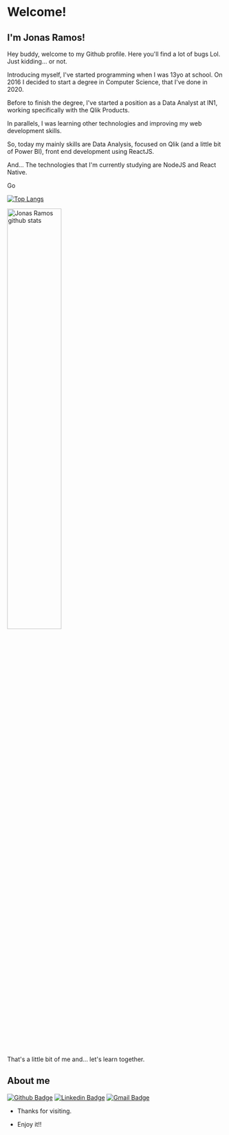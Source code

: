 
 
# Welcome!
 
## I'm Jonas Ramos!

Hey buddy, welcome to my Github profile. Here you'll find a lot of bugs Lol. Just kidding... or not.

Introducing myself, I've started programming when I was 13yo at school. On 2016 I decided to start a degree in Computer Science, that I've done in 2020.

Before to finish the degree, I've started a position as a Data Analyst at IN1, working specifically with the Qlik Products.

In parallels, I was learning other technologies and improving my web development skills.

So, today my mainly skills are Data Analysis, focused on Qlik (and a little bit of Power BI), front end development using ReactJS.

And... The technologies that I'm currently studying are NodeJS and React Native.

Go 

[![Top Langs](https://github-readme-stats.vercel.app/api/top-langs/?username=jjonasramos)](https://github.com/jjonasramos)

<a href="https://github.com/jjonasramos">
    <img align="center" width="50%" alt="Jonas Ramos github stats" src="https://github-readme-stats.vercel.app/api?username=jjonasramos&show_icons=true&hide_border=true" />
</a>

That's a little bit of me and... let's learn together.

 
## About me 
[![Github Badge](https://img.shields.io/badge/-Github-000?style=flat-square&logo=Github&logoColor=white&link=https://github.com/jjonasramos/)](https://github.com/jjonasramos/)
[![Linkedin Badge](https://img.shields.io/badge/-LinkedIn-blue?style=flat-square&logo=Linkedin&logoColor=white&link=https://www.linkedin.com/in/jonasramos/)](https://www.linkedin.com/in/jonasramos/)
[![Gmail Badge](https://img.shields.io/badge/-Gmail-c14438?style=flat-square&logo=Gmail&logoColor=white&link=mailto:jjonasramos@gmail.com)](mailto:jjonasramos@gmail.com)
 
- Thanks for visiting. 
 
- Enjoy it!!
